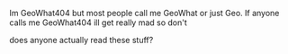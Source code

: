 Im GeoWhat404 but most people call me GeoWhat or just Geo.
If anyone calls me GeoWhat404 ill get really mad so don't

does anyone actually read these stuff?
